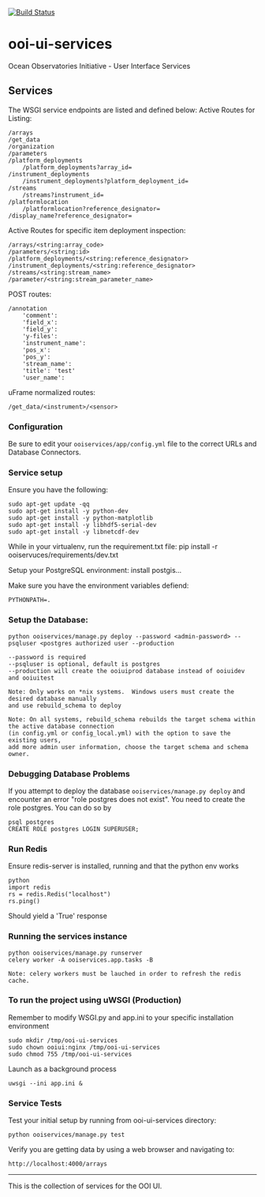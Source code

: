 [![Build Status](https://travis-ci.org/asascience-open/ooi-ui-services.svg?branch=master)](https://travis-ci.org/asascience-open/ooi-ui-services)

ooi-ui-services
===============

Ocean Observatories Initiative - User Interface Services

## Services
The WSGI service endpoints are listed and defined below:
Active Routes for Listing:

    /arrays
    /get_data
    /organization
    /parameters
    /platform_deployments
        /platform_deployments?array_id=
    /instrument_deployments
        /instrument_deployments?platform_deployment_id=
    /streams
        /streams?instrument_id=
    /platformlocation
        /platformlocation?reference_designator=
    /display_name?reference_designator=

Active Routes for specific item deployment inspection:

    /arrays/<string:array_code>
    /parameters/<string:id>
    /platform_deployments/<string:reference_designator>
    /instrument_deployments/<string:reference_designator>
    /streams/<string:stream_name>
    /parameter/<string:stream_parameter_name>

POST routes:

    /annotation
        'comment':
        'field_x':
        'field_y':
        'y-files':
        'instrument_name':
        'pos_x':
        'pos_y':
        'stream_name':
        'title': 'test'
        'user_name':

uFrame normalized routes:

    /get_data/<instrument>/<sensor>

### Configuration
Be sure to edit your `ooiservices/app/config.yml` file to the correct URLs and Database Connectors.

### Service setup
Ensure you have the following:

    sudo apt-get update -qq
    sudo apt-get install -y python-dev
    sudo apt-get install -y python-matplotlib
    sudo apt-get install -y libhdf5-serial-dev
    sudo apt-get install -y libnetcdf-dev
      
While in your virtualenv, run the requirement.txt file:
    pip install -r ooiservuces/requirements/dev.txt

Setup your PostgreSQL environment:
    install postgis...

Make sure you have the environment variables defiend:

    PYTHONPATH=.
    
### Setup the Database:

```
python ooiservices/manage.py deploy --password <admin-password> --psqluser <postgres authorized user --production
```

    --password is required
    --psqluser is optional, default is postgres
    --production will create the ooiuiprod database instead of ooiuidev and ooiuitest

    Note: Only works on *nix systems.  Windows users must create the desired database manually
    and use rebuild_schema to deploy
    
    Note: On all systems, rebuild_schema rebuilds the target schema within the active database connection 
    (in config.yml or config_local.yml) with the option to save the existing users, 
    add more admin user information, choose the target schema and schema owner.


### Debugging Database Problems

If you attempt to deploy the database `ooiservices/manage.py deploy` and
encounter an error "role postgres does not exist". You need to create the role
postgres. You can do so by

```
psql postgres
CREATE ROLE postgres LOGIN SUPERUSER;
```

### Run Redis

Ensure redis-server is installed, running and that the python env works

```
python
import redis
rs = redis.Redis("localhost")
rs.ping()
```

Should yield a 'True' response


### Running the services instance
    python ooiservices/manage.py runserver
    celery worker -A ooiservices.app.tasks -B
    
    Note: celery workers must be lauched in order to refresh the redis cache.

### To run the project using uWSGI (Production)
Remember to modify WSGI.py and app.ini to your specific installation environment
```
sudo mkdir /tmp/ooi-ui-services
sudo chown ooiui:nginx /tmp/ooi-ui-services
sudo chmod 755 /tmp/ooi-ui-services
```

Launch as a background process
```
uwsgi --ini app.ini &
```
    
### Service Tests
Test your initial setup by running from ooi-ui-services directory:
  
    python ooiservices/manage.py test

Verify you are getting data by using a web browser and navigating to:

    http://localhost:4000/arrays

----

This is the collection of services for the OOI UI.

